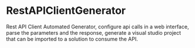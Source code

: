 # RestAPIClientGenerator

Rest API Client Automated Generator, configure api calls in a web interface, parse the parameters and the response, generate a visual studio project that can be imported to a solution to consume the API.
